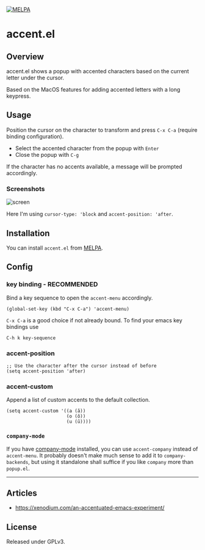 [![MELPA](https://melpa.org/packages/accent-badge.svg)](https://melpa.org/#/accent)

# accent.el

## Overview

accent.el shows a popup with accented characters based on the current letter under the cursor.

Based on the MacOS features for adding accented letters with a long keypress.

## Usage

Position the cursor on the character to transform and press `C-x C-a` (require binding configuration).

- Select the accented character from the popup with `Enter`
- Close the popup with `C-g`

If the character has no accents available, a message will be prompted accordingly.

### Screenshots

![screen](etc/img/screen.png)

Here I'm using `cursor-type: 'block` and `accent-position: 'after`.

## Installation

You can install `accent.el` from [MELPA](https://melpa.org/#/accent).

## Config

### key binding - RECOMMENDED

Bind a key sequence to open the `accent-menu` accordingly.

``` emacs-lisp
(global-set-key (kbd "C-x C-a") 'accent-menu)
```

`C-x C-a` is a good choice if not already bound. To find your emacs key bindings use

``` emacs-lisp
C-h k key-sequence
```

### accent-position

``` emacs-lisp
;; Use the character after the cursor instead of before
(setq accent-position 'after)
```

### accent-custom

Append a list of custom accents to the default collection.

``` emacs-lisp
(setq accent-custom '((a (ă))
                      (o (ŏ))
                      (u (ŭ))))
```

### `company-mode`

If you have [company-mode](https://github.com/company-mode/company-mode) installed, you can use `accent-company` instead of `accent-menu`. It probably doesn't make much sense to add it to `company-backends`, but using it standalone shall suffice if you like `company` more than `popup.el`.

---

## Articles

- https://xenodium.com/an-accentuated-emacs-experiment/

## License
Released under GPLv3.

